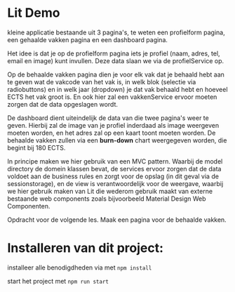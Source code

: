 # Lit Demo

kleine applicatie bestaande uit 3 pagina's, te weten een profielform pagina, een gehaalde vakken pagina en een dashboard pagina.

Het idee is dat je op de profielform pagina iets je profiel (naam, adres, tel, email en image) kunt invullen.
Deze data slaan we via de profielService op.
 
Op de behaalde vakken pagina dien je voor elk vak dat je behaald hebt aan te geven wat de vakcode van het vak is, in welk blok (selectie via radiobuttons) en in welk jaar (dropdown) je dat vak behaald hebt en hoeveel ECTS het vak groot is.
En ook hier zal een vakkenService ervoor moeten zorgen dat de data opgeslagen wordt.

De dashboard dient uiteindelijk de data van die twee pagina's weer te geven. Hierbij zal de image van je profiel inderdaad als image weergeven moeten worden, en het adres zal op een kaart toont moeten worden.
De behaalde vakken zullen via een **burn-down** chart weergegeven worden, die begint bij 180 ECTS.

In principe maken we hier gebruik van een MVC pattern. Waarbij de model directory de domein klassen bevat, de services ervoor zorgen dat de data voldoet aan de business rules en zorgt voor de opslag (in dit geval via de sessionstorage), en de view is verantwoordelijk voor de weergave, waarbij we hier gebruik maken van Lit die wederom gebruik maakt van externe bestaande web components zoals bijvoorbeeld Material Design Web Componenten.

Opdracht voor de volgende les.
Maak een pagina voor de behaalde vakken.

# Installeren van dit project:
installeer alle benodigdheden via met
`npm install`

start het project met
`npm run start`